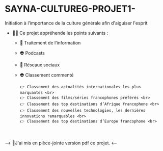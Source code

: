 # SAYNA-CULTUREG-PROJET1-

Initiation à l’importance de la culture générale afin d'aiguiser l'esprit 

- 💁‍♀️ Ce projet appréhende les points suivants : 
  - 👾 Traitement de l’information 
  - 👽 Podcasts 
  - 👾 Réseaux sociaux 
  - 👽 Classement commenté 
  
        👉 Classement des actualités internationales les plus marquantes <br>
        👉 Classement des films/séries francophones préférés <br>
        👉 Classement des top destinations d’Afrique francophone <br>
        👉 Classement des nouvelles technologies, les dernières innovations remarquables <br>
        👉 Classement des top destinations d’Europe francophone <br>
 <br><br>
 --> 📌J'ai mis en pièce-jointe version pdf ce projet. <--

